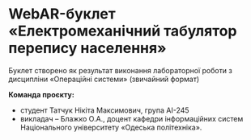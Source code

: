 # WebAR-буклет «Електромеханічний табулятор перепису населення»
Буклет створено як результат виконання лабораторної роботи з дисципліни «Операційні системи» (звичайний формат)

**Команда проєкту:**
- студент Татчук Нікіта Максимович, група AI-245
- викладач – Блажко О.А., доцент кафедри інформаційних систем Національного університету «Одеська політехніка».
